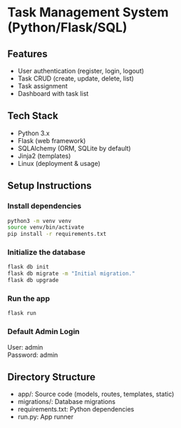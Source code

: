 # Task Management System (Python/Flask/SQL)

## Features
- User authentication (register, login, logout)
- Task CRUD (create, update, delete, list)
- Task assignment
- Dashboard with task list

## Tech Stack
- Python 3.x
- Flask (web framework)
- SQLAlchemy (ORM, SQLite by default)
- Jinja2 (templates)
- Linux (deployment & usage)

## Setup Instructions

### Install dependencies
```bash
python3 -m venv venv
source venv/bin/activate
pip install -r requirements.txt
```

### Initialize the database
```bash
flask db init
flask db migrate -m "Initial migration."
flask db upgrade
```

### Run the app
```bash
flask run
```

### Default Admin Login
User: admin  
Password: admin

## Directory Structure
- app/: Source code (models, routes, templates, static)
- migrations/: Database migrations
- requirements.txt: Python dependencies
- run.py: App runner
